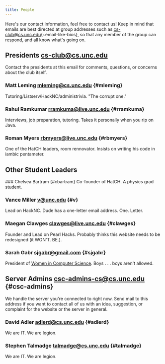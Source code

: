 ```yaml
---
title: People
---
```


Here's our contact information, feel free to contact us!  Keep in mind that
emails are best directed at group addresses such as
<cs-club@cs.unc.edu>{:.email-like-bios}, so that any member of the group can
respond, and all know what's going on.

<section markdown="1" id="bios">

Presidents <cs-club@cs.unc.edu>
-----------
Contact the presidents at this email for comments, questions, or concerns about
the club itself.

<div class="group" markdown="1">

### Matt Leming <mleming@cs.unc.edu> {#mleming}
Tutoring/Listserv/HackNC/administrivia. "The corrupt one."

### Rahul Ramkumar <rramkuma@live.unc.edu> {#rramkuma}
Interviews, job preparation, tutoring. Takes it personally when you rip on Java.

### Roman Myers <rbmyers@live.unc.edu> {#rbmyers}
One of the HatCH leaders, room rennovator. Insists on writing his code in iambic pentameter.


</div>

Other Student Leaders
-------------
<div class="group self-preferred" markdown="1">
### Chelsea Bartram <chelsea.bartram@gmail.com> {#cbartram}
Co-founder of HatCH. A physics grad student.

### Vance Miller <v@unc.edu> {#v}
Lead on HackNC. Dude has a one-letter email address. One. Letter.


### Maegan Clawges <clawges@live.unc.edu> {#clawges}
Founder and Lead on Pearl Hacks. Probably thinks this website needs to be redesigned (it WON'T. BE.).


### Sarah Gabr <sjgabr@gmail.com> {#sjgabr}
President of [Women in Computer Science](https://www.facebook.com/groups/209467285885546/). Boys . . . boys aren't allowed.
</div>

Server Admins <csc-admins-cs@cs.unc.edu> {#csc-admins}
----------
We handle the server you're connected to right now. Send mail to this address
if you want to contact all of us with an idea, suggestion, or complaint for the
website or the server in general. 

<div class="group" markdown="1">

### David Adler <adlerd@cs.unc.edu> {#adlerd}
We are IT. We are legion.

### Stephen Talmadge <talmadge@cs.unc.edu> {#talmadge}
We are IT. We are legion.

</div>
</section>
